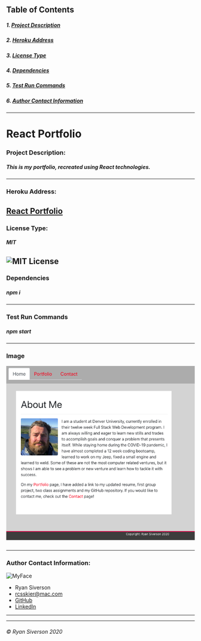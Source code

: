 
## Table of Contents
##### 1. [Project Description](#Project-Description)
##### 2. [Heroku Address](#GitHub-Address)
##### 3. [License Type](#License-Type)
##### 4. [Dependencies](#Dependencies)
##### 5. [Test Run Commands](#Test-Run-Commands)
##### 6. [Author Contact Information](#Author-Contact-Information)
---
# **React Portfolio**

### **Project Description:**
##### This is my portfolio, recreated using React technologies.
---
### **Heroku Address:**
[React Portfolio](https://immense-atoll-22753.herokuapp.com/)
---
### **License Type:**
##### MIT
![MIT License](https://img.shields.io/badge/license-MIT-green)
---
### **Dependencies**
##### npm i
---
### **Test Run Commands**
##### npm start
---
### **Image**
<img src="ReactPortfolio.png">



##### 
---
### **Author Contact Information:**
![MyFace](https://avatars2.githubusercontent.com/u/61304775?s=400&u=49b1eb4b67335ca188a4fb17f280b9090e587df7&v=4)
* Ryan Siverson
* rcsskier@mac.com
* [GitHub](https://github.com/rysiphoto)
* [LinkedIn](https://www.linkedin.com/in/ryan-siverson-695b5a32/)

---
---
###### © Ryan Siverson 2020
